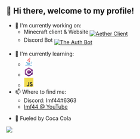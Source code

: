 ## 👋 Hi there, welcome to my profile!

- 🔨 I'm currently working on:
  * Minecraft client & Website <a href="https://aetherclient.com/" target="_blank"> <img src="https://aetherclient.com/images/ae_discord_logo.png" alt="Aether Client" width="25" height="25" align="middle"/> </a> 
  * Discord Bot <a href="https://discord.gg/EVmub9R" target="_blank"> <img src="https://aetherclient.com/images/favicon.png" alt="The Auth Bot" width="25" height="25" align="middle"/> </a>
* 🌱 I'm currently learning:
  * <a href="https://www.java.com" target="_blank"> <img src="https://raw.githubusercontent.com/devicons/devicon/master/icons/java/java-original.svg" alt="java" width="25" height="25"/> </a>
  * <a href="https://www.w3schools.com/cs/" target="_blank"> <img src="https://raw.githubusercontent.com/devicons/devicon/master/icons/csharp/csharp-original.svg" alt="csharp" width="25" height="25"/> </a>
  * <a href="https://developer.mozilla.org/en-US/docs/Web/JavaScript" target="_blank"> <img src="https://raw.githubusercontent.com/devicons/devicon/master/icons/javascript/javascript-original.svg" alt="javascript" width="25" height="25"/> </a>
* 📫 Where to find me:
  * Discord: Imf44#6363
  * [Imf44 @ YouTube](https://www.youtube.com/channel/UCPN5_9n3syVvC0dAgaOvnig) 
- 🥤 Fueled by Coca Cola

<img src="https://github-readme-stats.vercel.app/api?username=imAETher&&show_icons=true&&count_private=true&title_color=df36d8&icon_color=bb2acf&text_color=05f0f7&bg_color=0,033e74,68004F&hide_border=true">

